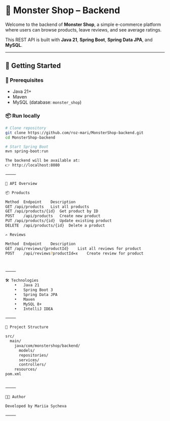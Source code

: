 # 🛒 Monster Shop – Backend

Welcome to the backend of **Monster Shop**, a simple e-commerce platform where users can browse products, leave reviews, and see average ratings.

This REST API is built with **Java 21**, **Spring Boot**, **Spring Data JPA**, and **MySQL**.

---

## 🚀 Getting Started

### 🧰 Prerequisites

- Java 21+
- Maven
- MySQL (database: `monster_shop`)

### 📦 Run locally

```bash
# Clone repository
git clone https://github.com/roz-mari/MonsterShop-backend.git
cd MonsterShop-backend

# Start Spring Boot
mvn spring-boot:run

The backend will be available at:
👉 http://localhost:8080

⸻

📖 API Overview

📦 Products

Method	Endpoint	Description
GET	/api/products	List all products
GET	/api/products/{id}	Get product by ID
POST	/api/products	Create new product
PUT	/api/products/{id}	Update existing product
DELETE	/api/products/{id}	Delete a product

✍️ Reviews

Method	Endpoint	Description
GET	/api/reviews/{productId}	List all reviews for product
POST	/api/reviews?productId=x	Create review for product



⸻

🛠️ Technologies
	•	Java 21
	•	Spring Boot 3
	•	Spring Data JPA
	•	Maven
	•	MySQL 8+
	•	IntelliJ IDEA

⸻

📁 Project Structure

src/
  main/
    java/com/monstershop/backend/
      models/
      repositories/
      services/
      controllers/
    resources/
pom.xml


⸻

👩‍💻 Author

Developed by Mariia Sycheva

⸻

